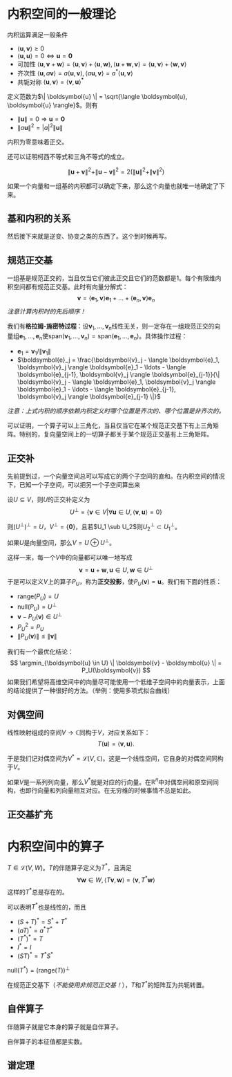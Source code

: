 # 内积空间的一般理论
内积运算满足一般条件
- $\langle \boldsymbol{u}, \boldsymbol{v} \rangle \geq 0$
- $\langle \boldsymbol{u}, \boldsymbol{u} \rangle = 0 \Leftrightarrow \boldsymbol{u} = \boldsymbol{0}$
- 可加性 $\langle \boldsymbol{u}, \boldsymbol{v} + \boldsymbol{w} \rangle = \langle \boldsymbol{u}, \boldsymbol{v} \rangle + \langle \boldsymbol{u}, \boldsymbol{w} \rangle, \langle \boldsymbol{u} + \boldsymbol{w}, \boldsymbol{v} \rangle = \langle \boldsymbol{u}, \boldsymbol{v} \rangle + \langle \boldsymbol{w}, \boldsymbol{v} \rangle$
- 齐次性 $\langle \boldsymbol{u}, a\boldsymbol{v} \rangle = a\langle \boldsymbol{u}, \boldsymbol{v} \rangle, \langle a\boldsymbol{u}, \boldsymbol{v} \rangle = a^* \langle \boldsymbol{u}, \boldsymbol{v} \rangle$
- 共轭对称 $\langle \boldsymbol{u}, \boldsymbol{v} \rangle = \langle \boldsymbol{v}, \boldsymbol{u} \rangle^*$

定义范数为$\| \boldsymbol{u} \| = \sqrt{\langle \boldsymbol{u}, \boldsymbol{u} \rangle}$。则有
- $\| \boldsymbol{u} \| = 0 \Rightarrow \boldsymbol{u} = \boldsymbol{0}$
- $\| a \boldsymbol{u} \|^2 = |a|^2 \| \boldsymbol{u} \|$

内积为零意味着正交。

还可以证明柯西不等式和三角不等式的成立。

$$
\| \boldsymbol{u} + \boldsymbol{v} \|^2 + \| \boldsymbol{u} - \boldsymbol{v} \|^2 = 2 (\| \boldsymbol{u} \|^2 + \| \boldsymbol{v} \|^2)
$$

如果一个向量和一组基的内积都可以确定下来，那么这个向量也就唯一地确定了下来。

## 基和内积的关系
然后接下来就是逆变、协变之类的东西了。这个到时候再写。

## 规范正交基
一组基是规范正交的，当且仅当它们彼此正交且它们的范数都是1。每个有限维内积空间都有规范正交基。此时有向量分解式：
$$
\boldsymbol{v} = \langle \boldsymbol{e}_1, \boldsymbol{v} \rangle \boldsymbol{e}_1 + \ldots + \langle \boldsymbol{e}_n , \boldsymbol{v} \rangle \boldsymbol{e}_n
$$
*注意计算内积时的先后顺序！*

我们有**格拉姆-施密特过程**：设$\boldsymbol{v}_1, \ldots, \boldsymbol{v}_n$线性无关，则一定存在一组规范正交的向量组$\boldsymbol{e}_1, \ldots, \boldsymbol{e}_n$使$\mathrm{span}(\boldsymbol{v}_1, \ldots, \boldsymbol{v}_n) = \mathrm{span}(\boldsymbol{e}_1, \ldots, \boldsymbol{e}_n)$。具体操作过程：
- $\boldsymbol{e}_1 = \boldsymbol{v}_1 / \|\boldsymbol{v}_1\|$
- $\boldsymbol{e}_j = \frac{\boldsymbol{v}_j - \langle \boldsymbol{e}_1, \boldsymbol{v}_j \rangle \boldsymbol{e}_1 - \ldots - \langle \boldsymbol{e}_{j-1}, \boldsymbol{v}_j \rangle \boldsymbol{e}_{j-1}}{\| \boldsymbol{v}_j - \langle \boldsymbol{e}_1, \boldsymbol{v}_j \rangle \boldsymbol{e}_1 - \ldots - \langle \boldsymbol{e}_{j-1}, \boldsymbol{v}_j \rangle \boldsymbol{e}_{j-1} \|}$

*注意：上式内积的顺序依赖内积定义时哪个位置是齐次的、哪个位置是非齐次的。*

可以证明，一个算子可以上三角化，当且仅当它在某个规范正交基下有上三角矩阵。特别的，复向量空间上的一切算子都关于某个规范正交基有上三角矩阵。

## 正交补
先前提到过，一个向量空间总可以写成它的两个子空间的直和。在内积空间的情况下，已知一个子空间，可以把另一个子空间算出来

设$U \subseteq V$，则$U$的正交补定义为
$$
U^\bot = \{ \boldsymbol{v} \in V | \forall \boldsymbol{u} \in U, \langle \boldsymbol{v}, \boldsymbol{u} \rangle = 0 \}
$$

则$(U^\bot)^\bot = U$，$V^\bot = \{\boldsymbol{0}\}$，且若$U_1 \sub U_2$则$U_2^\bot \subset U_1^\bot$。

如果$U$是向量空间，那么$V= U \oplus U^\bot$。

这样一来，每一个$V$中的向量都可以唯一地写成
$$
\boldsymbol{v} = \boldsymbol{u} + \boldsymbol{w}, \boldsymbol{u} \in U, \boldsymbol{w} \in U^\bot 
$$
于是可以定义$V$上的算子$P_U$，称为**正交投影**，使$P_U (\boldsymbol{v}) = \boldsymbol{u}$。我们有下面的性质：
- $\mathrm{range}(P_U) = U$
- $\mathrm{\mathrm{null}}(P_U) = U^\bot$
- $\boldsymbol{v} - P_U(\boldsymbol{v}) \in U^\bot$
- $P_U^2 = P_U$
- $\| P_U (\boldsymbol{v}) \| \leq \| \boldsymbol{v} \|$

我们有一个最优化结论：
$$
\argmin_{\boldsymbol{u} \in U} \| \boldsymbol{v} - \boldsymbol{u} \| = P_U(\boldsymbol{v})
$$
如果我们希望将高维空间中的向量尽可能使用一个低维子空间中的向量表示，上面的结论提供了一种很好的方法。（举例：使用多项式拟合曲线）

## 对偶空间
线性映射组成的空间$V \rightarrow \mathbb{C}$同构于$V$，对应关系如下：
$$
T(\boldsymbol{u}) = \langle \boldsymbol{v}, \boldsymbol{u} \rangle.
$$

于是我们记对偶空间为$V^* = \mathcal{L}(V, \mathbb{C})$。这是一个线性空间，它自身的对偶空间同构于$V$。

如果$V$是一系列列向量，那么$V^*$就是对应的行向量。在$\mathbb{R}^n$中对偶空间和原空间同构，也即行向量和列向量相互对应。在无穷维的时候事情不总是如此。

## 正交基扩充

# 内积空间中的算子

$T \in \mathcal{L} (V, W)$。$T$的伴随算子定义为$T^*$，且满足
$$
\forall \boldsymbol{w} \in W, \langle T\boldsymbol{v}, \boldsymbol{w} \rangle = \langle \boldsymbol{v}, T^* \boldsymbol{w} \rangle
$$
这样的$T^*$总是存在的。

可以表明$T^*$也是线性的，而且
- $(S+T)^* = S^* + T^*$
- $(aT)^* = a^* T^*$
- $(T^*)^* = T$
- $I^*=I$
- $(ST)^* = T^* S^*$

$\mathrm{null}(T^*) = (\mathrm{range} (T))^\bot$

在规范正交基下（*不能使用非规范正交基！*），$T$和$T^*$的矩阵互为共轭转置。

## 自伴算子
伴随算子就是它本身的算子就是自伴算子。

自伴算子的本征值都是实数。

## 谱定理

